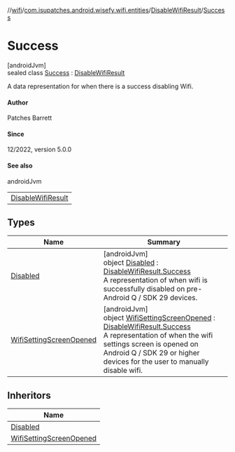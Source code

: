 //[wifi](../../../../index.md)/[com.isupatches.android.wisefy.wifi.entities](../../index.md)/[DisableWifiResult](../index.md)/[Success](index.md)

# Success

[androidJvm]\
sealed class [Success](index.md) : [DisableWifiResult](../index.md)

A data representation for when there is a success disabling Wifi.

#### Author

Patches Barrett

#### Since

12/2022, version 5.0.0

#### See also

androidJvm

| |
|---|
| [DisableWifiResult](../index.md) |

## Types

| Name | Summary |
|---|---|
| [Disabled](-disabled/index.md) | [androidJvm]<br>object [Disabled](-disabled/index.md) : [DisableWifiResult.Success](index.md)<br>A representation of when wifi is successfully disabled on pre-Android Q / SDK 29 devices. |
| [WifiSettingScreenOpened](-wifi-setting-screen-opened/index.md) | [androidJvm]<br>object [WifiSettingScreenOpened](-wifi-setting-screen-opened/index.md) : [DisableWifiResult.Success](index.md)<br>A representation of when the wifi settings screen is opened on Android Q / SDK 29 or higher devices for the user to manually disable wifi. |

## Inheritors

| Name |
|---|
| [Disabled](-disabled/index.md) |
| [WifiSettingScreenOpened](-wifi-setting-screen-opened/index.md) |
